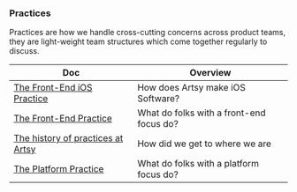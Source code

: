 ### Practices

Practices are how we handle cross-cutting concerns across product teams, they are light-weight team structures
which come together regularly to discuss.

<!-- prettier-ignore-start -->
<!-- start_toc -->
| Doc | Overview |
|--|--|
| [The Front-End iOS Practice](/practices/front-end-ios.md#readme) | How does Artsy make iOS Software? |
| [The Front-End Practice](/practices/front-end.md#readme) | What do folks with a front-end focus do? |
| [The history of practices at Artsy](/practices/history.md#readme) | How did we get to where we are |
| [The Platform Practice](/practices/platform.md#readme) | What do folks with a platform focus do? |
<!-- end_toc -->
<!-- prettier-ignore-end -->
